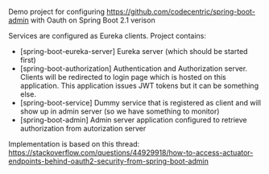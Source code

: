 Demo project for configuring https://github.com/codecentric/spring-boot-admin with Oauth on Spring Boot 2.1 verison

Services are configured as Eureka clients.
Project contains:
- [spring-boot-eureka-server] Eureka server (which should be started first)
- [spring-boot-authorization] Authentication and Authorization server. Clients will be redirected to login page which is hosted on this application. This application issues JWT tokens but it can be something else.
- [spring-boot-service] Dummy service that is registered as client and will show up in admin server (so we have something to monitor) 
- [spring-boot-admin] Admin server application configured to retrieve authorization from autorization server

Implementation is based on this thread:
https://stackoverflow.com/questions/44929918/how-to-access-actuator-endpoints-behind-oauth2-security-from-spring-boot-admin
